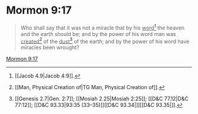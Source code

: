 # Mormon 9:17

> Who shall say that it was not a miracle that by his <u>word</u>[^a] the heaven and the earth should be; and by the power of his word man was <u>created</u>[^b] of the <u>dust</u>[^c] of the earth; and by the power of his word have miracles been wrought?

[Mormon 9:17](https://www.churchofjesuschrist.org/study/scriptures/bofm/morm/9?lang=eng&id=p17#p17)


[^a]: [[Jacob 4.9|Jacob 4:9]].  
[^b]: [[Man, Physical Creation of|TG Man, Physical Creation of]].  
[^c]: [[Genesis 2.7|Gen. 2:7]]; [[Mosiah 2.25|Mosiah 2:25]]; [[D&C 77.12|D&C 77:12]]; [[D&C 93.33|93:35 (33–35)]][[D&C 93.34|]][[D&C 93.35|]].  
